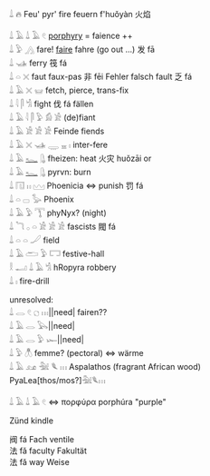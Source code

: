 𓍑  🔥 Feu' pyr' fire feuern f'huǒyàn 火焰  

𓍑 𓄿 𓍑 𓄿 𓏲 [porphyry](https://en.wikipedia.org/wiki/Porphyry_(geology)) = faience ++  
𓍑 𓅱 𓂻 fare! [faire](faire) fahre (go out ...) 	发​ fā  
𓍑 𓊛 ferry 筏 fá  
𓍑 𓏏 𓏴 faut faux-pas 非 fēi Fehler falsch fault 乏 fá  
𓍑 𓄿 𓏴 𓊠 fetch, pierce, trans-fix  
𓍑 𓇋 𓋴 𓀜 fight  伐 fá fällen  
𓍑 𓄿 𓇋 𓋴 𓅱 𓀁 𓀀 (de)fiant  
𓍑 𓄿 𓀀 𓀀 𓀀 Feinde fiends  
𓍑 𓄿 𓏴 𓊛 𓇾 𓈇 𓏤 inter-fere  
𓍑 𓄿 [𓆑](𓆑) 𓊮 fheizen: heat 火灾 huǒzāi  or  
𓍑 𓄿 [𓆑](𓆑) 𓊮 pyrvn: burn  
𓍑 𓉔 𓏮 𓈉 Phoenicia  ⇔ punish 罚 fá  
𓍑 𓏏 𓊌 𓅭 Phoenix  
𓍑 𓄿 𓅱 𓇰 phyNyx? (night)  
𓍑 𓆓 𓂂 𓏏 𓀀 𓀀 𓀀 fascists 閥 fá  
𓍑 𓏏 𓏏 𓐕 field  
𓍑 𓄿 𓂧 𓅱 𓉐 festive-hall  
𓎛 𓂝 𓍑 𓄿 𓀜 hRopyra robbery  
𓍑 𓏤 fire-drill  

unresolved:  
𓍑 𓂋 𓏲 𓐎 𓏥||need| fairen??  
𓍑 𓄿 𓂋 𓅂||need|  
𓍑 𓄿 𓂋 𓅱 𓆱||need|  
𓍑 𓅱 𓆦 femme? (pectoral) ⇔ wärme  
𓍑 𓄿 𓃭 𓅖 𓆰 𓏥  Aspalathos (fragrant African wood) PyaLea[thos/mos?]𓅖𓆰𓏥  

𓍑 𓄿 𓍑 𓄿 𓏲 ⇔ πορφύρα porphúra "purple"  

Zünd kindle  

阀 fá Fach ventile  
法 fǎ faculty Fakultät  
法 fǎ way Weise  